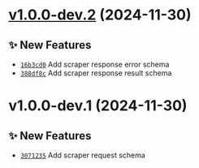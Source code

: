 # [v1.0.0-dev.2](https://github.com/lengors/protoscout-schemas/compare/v1.0.0-dev.1...v1.0.0-dev.2) (2024-11-30)

## ✨ New Features
- [`16b3cd0`](https://github.com/lengors/protoscout-schemas/commit/16b3cd0)  Add scraper response error schema 
- [`388df8c`](https://github.com/lengors/protoscout-schemas/commit/388df8c)  Add scraper response result schema

# v1.0.0-dev.1 (2024-11-30)

## ✨ New Features

- [`3071235`](https://github.com/lengors/protoscout-schemas/commit/3071235) Add scraper request schema
